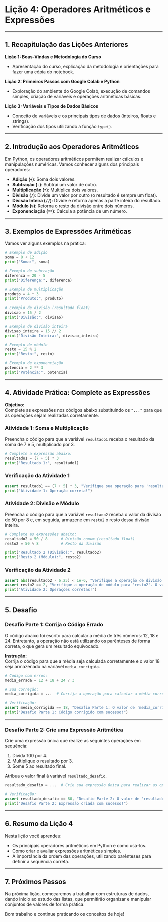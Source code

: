 # Lição 4: Operadores Aritméticos e Expressões

---

## 1. Recapitulação das Lições Anteriores

**Lição 1: Boas-Vindas e Metodologia do Curso**  
- Apresentação do curso, explicação da metodologia e orientações para fazer uma cópia do notebook.

**Lição 2: Primeiros Passos com Google Colab e Python**  
- Exploração do ambiente do Google Colab, execução de comandos simples, criação de variáveis e operações aritméticas básicas.

**Lição 3: Variáveis e Tipos de Dados Básicos**  
- Conceito de variáveis e os principais tipos de dados (inteiros, floats e strings).  
- Verificação dos tipos utilizando a função `type()`.

---

## 2. Introdução aos Operadores Aritméticos

Em Python, os operadores aritméticos permitem realizar cálculos e manipulações numéricas. Vamos conhecer alguns dos principais operadores:

- **Adição (`+`)**: Soma dois valores.
- **Subtração (`-`)**: Subtrai um valor de outro.
- **Multiplicação (`*`)**: Multiplica dois valores.
- **Divisão (`/`)**: Divide um valor por outro (o resultado é sempre um float).
- **Divisão Inteira (`//`)**: Divide e retorna apenas a parte inteira do resultado.
- **Módulo (`%`)**: Retorna o resto da divisão entre dois números.
- **Exponenciação (`**`)**: Calcula a potência de um número.

---

## 3. Exemplos de Expressões Aritméticas

Vamos ver alguns exemplos na prática:

```python
# Exemplo de adição
soma = 8 + 12
print("Soma:", soma)

# Exemplo de subtração
diferenca = 20 - 5
print("Diferença:", diferenca)

# Exemplo de multiplicação
produto = 4 * 3
print("Produto:", produto)

# Exemplo de divisão (resultado float)
divisao = 15 / 2
print("Divisão:", divisao)

# Exemplo de divisão inteira
divisao_inteira = 15 // 2
print("Divisão Inteira:", divisao_inteira)

# Exemplo de módulo
resto = 15 % 2
print("Resto:", resto)

# Exemplo de exponenciação
potencia = 2 ** 3
print("Potência:", potencia)
```

---

## 4. Atividade Prática: Complete as Expressões

**Objetivo:**  
Complete as expressões nos códigos abaixo substituindo os `"..."` para que as operações sejam realizadas corretamente.

### Atividade 1: Soma e Multiplicação

Preencha o código para que a variável `resultado1` receba o resultado da soma de 7 e 5, multiplicado por 3.

```python
# Complete a expressão abaixo:
resultado1 = (7 + 5) * 3
print("Resultado 1:", resultado1)
```

### Verificação da Atividade 1

```python
assert resultado1 == (7 + 5) * 3, "Verifique sua operação para 'resultado1'. O valor esperado é 36."
print("Atividade 1: Operação correta!")
```

### Atividade 2: Divisão e Módulo

Preencha o código para que a variável `resultado2` receba o valor da divisão de 50 por 8 e, em seguida, armazene em `resto2` o resto dessa divisão inteira.

```python
# Complete as expressões abaixo:
resultado2 = 50 / 8      # Divisão comum (resultado float)
resto2 = 50 % 8          # Resto da divisão

print("Resultado 2 (Divisão):", resultado2)
print("Resto 2 (Módulo):", resto2)
```

### Verificação da Atividade 2

```python
assert abs(resultado2 - 6.25) < 1e-6, "Verifique a operação de divisão para 'resultado2'. O valor esperado é 6.25."
assert resto2 == 2, "Verifique a operação de módulo para 'resto2'. O valor esperado é 2."
print("Atividade 2: Operações corretas!")
```

---

## 5. Desafio

### Desafio Parte 1: Corrija o Código Errado

O código abaixo foi escrito para calcular a média de três números: 12, 18 e 24. Entretanto, a operação não está utilizando os parênteses de forma correta, o que gera um resultado equivocado.

**Instrução:**  
Corrija o código para que a média seja calculada corretamente e o valor 18 seja armazenado na variável `media_corrigida`.

```python
# Código com erros:
media_errada = 12 + 18 + 24 / 3

# Sua correção:
media_corrigida = ...  # Corrija a operação para calcular a média corretamente

# Verificação:
assert media_corrigida == 18, "Desafio Parte 1: O valor de 'media_corrigida' deve ser 18."
print("Desafio Parte 1: Código corrigido com sucesso!")
```

---

### Desafio Parte 2: Crie uma Expressão Aritmética

Crie uma expressão única que realize as seguintes operações em sequência:
1. Divida 100 por 4.
2. Multiplique o resultado por 3.
3. Some 5 ao resultado final.

Atribua o valor final à variável `resultado_desafio`.

```python
resultado_desafio = ...  # Crie sua expressão única para realizar as operações descritas

# Verificação:
assert resultado_desafio == 80, "Desafio Parte 2: O valor de 'resultado_desafio' deve ser 80."
print("Desafio Parte 2: Expressão criada com sucesso!")
```

---

## 6. Resumo da Lição 4

Nesta lição você aprendeu:
- Os principais operadores aritméticos em Python e como usá-los.
- Como criar e avaliar expressões aritméticas simples.
- A importância da ordem das operações, utilizando parênteses para definir a sequência correta.

---

## 7. Próximos Passos

Na próxima lição, começaremos a trabalhar com estruturas de dados, dando início ao estudo das listas, que permitirão organizar e manipular conjuntos de valores de forma prática.

Bom trabalho e continue praticando os conceitos de hoje!
